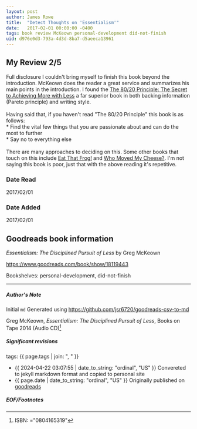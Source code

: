 ```yaml
---
layout: post
author: James Rowe
title:  "Detect Thoughts on 'Essentialism'"
date:   2017-02-01 00:00:00 -0400
tags: book review McKeown personal-development did-not-finish
uid: d976e0d3-793a-4d3d-8ba7-d5aeeca13961
---
```


<!-- highly dependent on how you personally use jekyll templates, and how you want this to show up -->
<!-- escape any jekyll keys with double brackets -->

## My Review 2/5

Full disclosure I couldn't bring myself to finish this book beyond the introduction. McKeown does the reader a great service and summarizes his main points in the introduction. I found the [The 80/20 Principle: The Secret to Achieving More with Less](https://www.goodreads.com/book/show/181206) a far superior book in both backing information (Pareto principle) and writing style.<br/><br/>Having said that, if you haven't read "The 80/20 Principle" this book is as follows:<br/>* Find the vital few things that you are passionate about and can do the most to further<br/>* Say no to everything else<br/><br/>There are many approaches to deciding on this. Some other books that touch on this include [Eat That Frog!](https://www.goodreads.com/book/show/95887) and [Who Moved My Cheese?](https://www.goodreads.com/book/show/4894). I'm not saying this book is poor, just that with the above reading it's repetitive.

### Date Read
2017/02/01

### Date Added
2017/02/01

## Goodreads book information

*Essentialism: The Disciplined Pursuit of Less* by Greg McKeown

https://www.goodreads.com/book/show/18119443

Bookshelves: personal-development, did-not-finish

---

##### Author's Note

Initial `md` Generated using https://github.com/jsr6720/goodreads-csv-to-md

Greg McKeown, *Essentialism: The Disciplined Pursuit of Less*,  Books on Tape 2014 (Audio CD)[^1]

##### Significant revisions

tags: {{ page.tags | join: ", " }} <!-- todo move this somewhere -->

- {{ 2024-04-22 03:07:55 | date_to_string: "ordinal", "US" }} Convereted to jekyll markdown format and copied to personal site
- {{ page.date | date_to_string: "ordinal", "US" }} Originally published on [goodreads](https://www.goodreads.com)

##### EOF/Footnotes

[^1]: ISBN: ="0804165319"